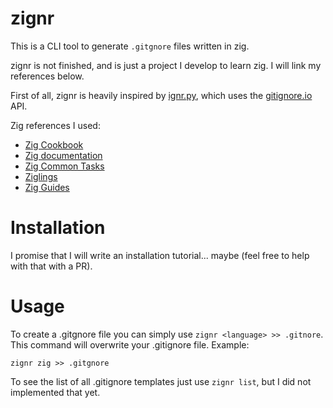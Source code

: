 # zignr

This is a CLI tool to generate `.gitgnore` files written in zig.


zignr is not finished, and is just a project I develop to learn zig. I will link my references below.

First of all, zignr is heavily inspired by [ignr.py](https://github.com/Antrikshy/ignr.py), which uses the [gitignore.io](https://www.toptal.com/developers/gitignore) API.

Zig references I used:

- [Zig Cookbook](https://zigcc.github.io/zig-cookbook/) 
- [Zig documentation](https://ziglang.org/documentation/master/) 
- [Zig Common Tasks](https://renatoathaydes.github.io/zig-common-tasks/) 
- [Ziglings](https://codeberg.org/ziglings)
- [Zig Guides](https://github.com/tr1ckydev/zig_guides)


# Installation

I promise that I will write an installation tutorial... maybe (feel free to help with that with a PR).


# Usage

To create a .gitgnore file you can simply use `zignr <language> >> .gitnore`. This command will overwrite your .gitignore file. Example:
```
zignr zig >> .gitgnore
```

To see the list of all .gitignore templates just use `zignr list`, but I did not implemented that yet.
